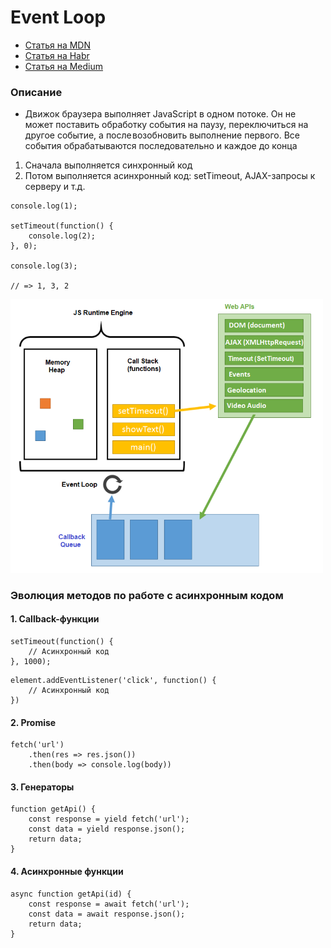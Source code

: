 # Event Loop

- [Статья на MDN](https://developer.mozilla.org/ru/docs/Web/JavaScript/EventLoop)
- [Статья на Habr](https://habr.com/ru/post/461401/)
- [Статья на Medium](https://medium.com/@stasonmars/полное-понимание-синхронного-и-асинхронного-javascript-с-async-await-ba5f47f4436)

<!-- xxxxxxxxxxxxxxxxxxxxxxxxxxxxxxxxxxxxxxxxxxxxxxxxxxxxxxx -->
### Описание
<!-- xxxxxxxxxxxxxxxxxxxxxxxxxxxxxxxxxxxxxxxxxxxxxxxxxxxxxxx -->
- Движок браузера выполняет JavaScript в одном потоке. Он не может поставить обработку события на паузу, переключиться на другое событие, а после возобновить выполнение первого. Все события обрабатываются последовательно и каждое до конца

1. Сначала выполняется синхронный код
2. Потом выполняется асинхронный код: setTimeout, AJAX-запросы к серверу и т.д.

```js:no-line-numbers
console.log(1);

setTimeout(function() { 
	console.log(2); 
}, 0);

console.log(3);

// => 1, 3, 2
```

<img src="../@img/event-loop.png" style="width: 500px" />


<!-- xxxxxxxxxxxxxxxxxxxxxxxxxxxxxxxxxxxxxxxxxxxxxxxxxxxxxxx -->
### Эволюция методов по работе с асинхронным кодом
<!-- xxxxxxxxxxxxxxxxxxxxxxxxxxxxxxxxxxxxxxxxxxxxxxxxxxxxxxx -->

<!------------------------------------------------------------->
#### 1. Callback-функции
<!------------------------------------------------------------->
```js:no-line-numbers
setTimeout(function() {
	// Асинхронный код
}, 1000);
```

```js:no-line-numbers
element.addEventListener('click', function() {
	// Асинхронный код
})
```

<!------------------------------------------------------------->
#### 2. Promise
<!------------------------------------------------------------->
```js:no-line-numbers
fetch('url')
    .then(res => res.json())
    .then(body => console.log(body))
```

<!------------------------------------------------------------->
#### 3. Генераторы
<!------------------------------------------------------------->
```js:no-line-numbers
function getApi() {
	const response = yield fetch('url');
	const data = yield response.json();
	return data;
}
```

<!------------------------------------------------------------->
#### 4. Асинхронные функции
<!------------------------------------------------------------->
```js:no-line-numbers
async function getApi(id) {
    const response = await fetch('url');
    const data = await response.json();
    return data;
}
```
